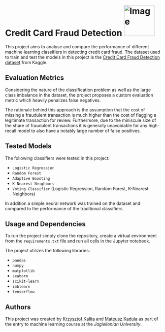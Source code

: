 # Credit Card Fraud Detection <img src="https://www.shutterstock.com/image-vector/goblins-pot-goldvector-illustration-simple-260nw-1756871615.jpg" alt="Image" width="100"/>

This project aims to analyse and compare the performance of different machine learning classifiers in detecting credit card fraud. The dataset used to train and test the models in this project is the [Credit Card Fraud Detection dataset](https://www.kaggle.com/mlg-ulb/creditcardfraud) from Kaggle.

## Evaluation Metrics

Considering the nature of the classification problem as well as the large class imbalance in the dataset, the project proposes a custom evaluation metric which heavily penalizes false negatives.

The rationale behind this approach is the assumption that the cost of missing a fraudulent transaction is much higher than the cost of flagging a legitimate transaction for review. Furthermore, due to the miniscule size of the share of fraudulent transactions it is generally unavoidable for any high-recall model to also have a notably large number of false positives.


## Tested Models

The following classifiers were tested in this project:
- `Logistic Regression`
- `Random Forest`
- `Adaptive Boosting`
- `K-Nearest Neighbors`
- `Voting Classifier` (Logistic Regression, Random Forest, K-Nearest Neighbors)

In addition a simple neural network was trained on the dataset and compared to the performance of the traditional classifiers.

## Usage and Dependencies

To run the project simply clone the repository, create a virtual environment from the `requirements.txt` file and run all cells in the Jupyter notebook.

The project utilizes the following libraries:
- `pandas`
- `numpy`
- `matplotlib`
- `seaborn`
- `scikit-learn`
- `imblearn`
- `tensorflow`

## Authors

This project was created by [Krzysztof Kalita](https://github.com/k-kalita) and [Mateusz Kadula](https://github.com/m-kadula) as part of the entry to machine learning course at the *Jagiellonian University*.
